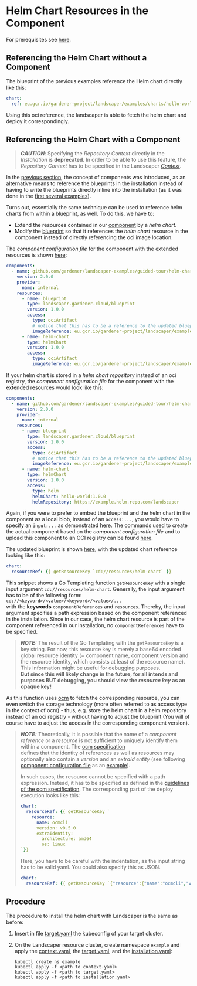 # Helm Chart Resources in the Component

For prerequisites see [here](../../README.md#prerequisites-and-basic-definitions).

## Referencing the Helm Chart without a Component
The blueprint of the previous examples reference the Helm chart directly like this:

```yaml
chart:
  ref: eu.gcr.io/gardener-project/landscaper/examples/charts/hello-world:1.0.0
```

Using this oci reference, the landscaper is able to fetch the helm chart and deploy it correspondingly.

## Referencing the Helm Chart with a Component

>**_CAUTION_**: Specifying the *Repository Context* directly in the *Installation* is **deprecated**. In order to be able to
> use this feature, the *Repository Context* has to be specified in the Landscaper *[Context](../../../usage/Context.md)*. 

In the [previous section](../external-blueprint/README.md), the concept of components was introduced, as an alternative
means to reference the blueprints in the installation instead of having to write the blueprints directly inline into the
installation (as it was done in the [first several examples](../../hello-world/installation/installation.yaml)). 

Turns out, essentially the same technique can be used to reference helm charts from within a blueprint, as well. To do
this, we have to:
- Extend the resources contained in our [component](../external-blueprint/config-files/components.yaml) by a *helm 
chart*. 
- Modify the [blueprint](../external-blueprint/blueprint/blueprint.yaml) so that it references the *helm chart* resource in the component 
instead of directly referencing the oci image location.

The *component configuration file* for the component with the extended resources is shown [here](./config-files/components.yaml):

```yaml
components:
  - name: github.com/gardener/landscaper-examples/guided-tour/helm-chart-resource
    version: 2.0.0
    provider:
      name: internal
    resources:
      - name: blueprint
        type: landscaper.gardener.cloud/blueprint
        version: 1.0.0
        access:
          type: ociArtifact
          # notice that this has to be a reference to the updated blueprint
          imageReference: eu.gcr.io/gardener-project/landscaper/examples/blueprints/guided-tour/helm-chart-resource:1.0.0
      - name: helm-chart
        type: helmChart
        version: 1.0.0
        access:
          type: ociArtifact
          imageReference: eu.gcr.io/gardener-project/landscaper/examples/charts/hello-world:1.0.0
```

If your helm chart is stored in a *helm chart repository* instead of an oci registry, the *component configuration file* 
for the component with the extended resources would look like this:

```yaml
components:
  - name: github.com/gardener/landscaper-examples/guided-tour/helm-chart-resource
    version: 2.0.0
    provider:
      name: internal
    resources:
      - name: blueprint
        type: landscaper.gardener.cloud/blueprint
        version: 1.0.0
        access:
          type: ociArtifact
          # notice that this has to be a reference to the updated blueprint
          imageReference: eu.gcr.io/gardener-project/landscaper/examples/blueprints/guided-tour/helm-chart-resource:1.0.0
      - name: helm-chart
        type: helmChart
        version: 1.0.0
        access:
          type: helm
          helmChart: hello-world:1.0.0
          helmRepository: https://example.helm.repo.com/landscaper
```


Again, if you were to prefer to embed the blueprint and the helm chart in the component as a local blob, instead of an 
`access:...`, you would have to specify an `input:...` as demonstrated [here](./config-files/local-blob-components.yaml). 
The commands used to create the actual component based on the *component configuration file* and to upload this
component to an OCI registry can be found [here](./commands/component.sh).

The updated blueprint is shown [here](./blueprint/blueprint.yaml), with the updated chart reference looking like this:

```yaml
chart:
  resourceRef: {{ getResourceKey `cd://resources/helm-chart` }}
```

This snippet shows a Go Templating function `getResourceKey` with a single input argument `cd://resources/helm-chart`.
Generally, the input argument has to be of the following form:
`cd://<keyword>/<value>/<keyword>/<value>/...`  
with the **keywords** `componentReferences` and `resources`. Thereby, the input argument specifies a path expression
based on the component referenced in the installation. Since in our case, the helm chart resource is part of the
component referenced in our installation, no `componentReferences` have to be specified. 

> **_NOTE:_** The result of the Go Templating with the `getResourceKey` is a key string. For now, this resource key is 
> merely a base64 encoded global resource identity (= component name, component version and the resource identity, which 
> consists at least of the resource name). This information might be useful for debugging purposes.  
> **But since this will likely change in the future, for all intends and purposes BUT debugging, you should view the
> *resource key* as an opaque key!**

As this function uses [ocm](https://ocm.software/) to fetch the corresponding resource, you can even switch the
storage technology (more often referred to as access type in the context of ocm) - thus, e.g. store the helm chart in a
helm repository instead of an oci registry - without having to adjust the blueprint (You will of course have to adjust
the access in the corresponding component version).

>**_NOTE:_** 
> Theoretically, it is possible that the name of a *component reference* or a *resource* is not sufficient to uniquely
> identify them within a component. The [ocm specification](https://github.com/open-component-model/ocm-spec/blob/main/doc/01-model/03-elements-sub.md#identifiers)  
> defines that the identity of references as well as resources may optionally also contain a *version* and an 
> *extraId entity* (see following [component configuration file](https://ocm.software/docs/guides/getting-started-with-ocm/#all-in-one) 
> as an [example](./assets/components.yaml)).
> 
> In such cases, the resource cannot be specified with a path expression. Instead, it has to be specified as defined in 
> the [guidelines of the ocm specification](https://github.com/open-component-model/ocm-spec/blob/main/doc/05-guidelines/03-references.md).
> The corresponding part of the deploy execution looks like this:
> 
> ```yaml
> chart:
>   resourceRef: {{ getResourceKey `
>     resource:
>       name: ocmcli
>       version: v0.5.0
>       extraIdentity:
>         architecture: amd64
>         os: linux
> `}}
> ```
> 
> Here, you have to be careful with the indentation, as the input string has to be valid yaml. You could also specify
> this as JSON.
> 
>```yaml
> chart:
>   resourceRef: {{ getResourceKey `{"resource":{"name":"ocmcli","version":"v0.5.0","extraIdentity":{"architecture":"amd64","os":"linux"}}}` }}
>```

## Procedure

The procedure to install the helm chart with Landscaper is the same as before:

1. Insert in file [target.yaml](installation/target.yaml) the kubeconfig of your target cluster.

2. On the Landscaper resource cluster, create namespace `example` and apply
   the [context.yaml](./installation/context.yaml),
   the [target.yaml](installation/target.yaml), and the [installation.yaml](installation/installation.yaml):

   ```shell
   kubectl create ns example
   kubectl apply -f <path to context.yaml>
   kubectl apply -f <path to target.yaml>
   kubectl apply -f <path to installation.yaml>
   ```

